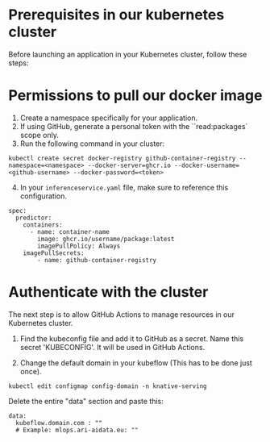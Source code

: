 # Prerequisites in our kubernetes cluster

Before launching an application in your Kubernetes cluster, follow these steps:

# Permissions to pull our docker image

1. Create a namespace specifically for your application.
2. If using GitHub, generate a personal token with the ``read:packages` scope only.
3. Run the following command in your cluster:
``````
kubectl create secret docker-registry github-container-registry --namespace=<namespace> --docker-server=ghcr.io --docker-username=<github-username> --docker-password=<token>
``````
4. In your `inferenceservice.yaml` file, make sure to reference this configuration.
``````
spec:
  predictor:
    containers:
      - name: container-name
        image: ghcr.io/username/package:latest
        imagePullPolicy: Always
    imagePullSecrets:
        - name: github-container-registry
``````

# Authenticate with the cluster

The next step is to allow GitHub Actions to manage resources in our Kubernetes cluster.

1. Find the kubeconfig file and add it to GitHub as a secret. Name this secret 'KUBECONFIG'. It will be used in GitHub Actions.

2. Change the default domain in your kubeflow (This has to be done just once).
``````
kubectl edit configmap config-domain -n knative-serving
``````

Delete the entire "data" section and paste this:
``````
data:
  kubeflow.domain.com : ""
  # Example: mlops.ari-aidata.eu: ""
``````
